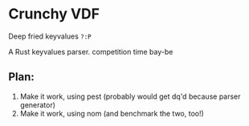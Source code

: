 # Crunchy VDF
Deep fried keyvalues `?:P`

A Rust keyvalues parser.
competition time bay-be

## Plan:
1. Make it work, using pest (probably would get dq'd because parser generator)
2. Make it work, using nom (and benchmark the two, too!)
